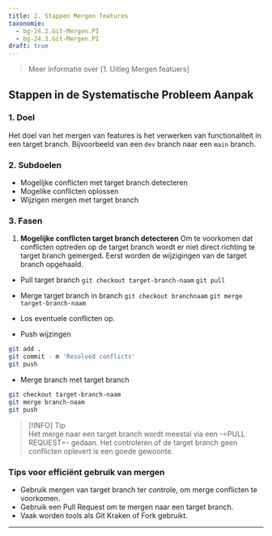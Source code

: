 ```yaml
---
title: 2. Stappen Mergen features
taxonomie:
  - bg-24.2.Git-Mergen.PI
  - bg-24.3.Git-Mergen.PI
draft: true
---
```


> Meer informatie over [1. Uitleg Mergen featuers]

## Stappen in de Systematische Probleem Aanpak
### 1. Doel
Het doel van het mergen van features is het verwerken van functionaliteit in een target branch. Bijvoorbeeld van een `dev` branch naar een `main` branch.

### 2. Subdoelen
  - Mogelijke conflicten met target branch detecteren
  - Mogelike conflicten oplossen
  - Wijzigen mergen met target branch

### 3. Fasen
1. **Mogelijke conflicten target branch detecteren**
Om te voorkomen dat conflicten optreden op de target branch wordt er niet direct richting te target branch gemerged. Eerst worden de wijzigingen van de target branch opgehaald.

- Pull target branch
`git checkout target-branch-naam`
`git pull`

- Merge target branch in branch
`git checkout branchnaam`
`git merge target-branch-naam`

- Los eventuele conflicten op. 

- Push wijzingen  
``` bash  
git add .
git commit - m 'Resolved conflicts'
git push
```

- Merge branch met target branch
``` bash  
git checkout target-branch-naam
git merge branch-naam
git push
```

> [!INFO] Tip  
> Het merge naar een target branch wordt meestal via een -=PULL REQUEST=- gedaan. Het controleren of de target branch geen conflicten oplevert is een goede gewoonte.

### Tips voor efficiënt gebruik van mergen
- Gebruik mergen van target branch ter controle, om merge conflicten te voorkomen.
- Gebruik een Pull Request om te mergen naar een target branch.
- Vaak worden tools als Git Kraken of Fork gebruikt.

---

